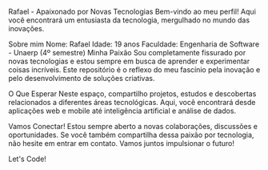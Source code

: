 Rafael - Apaixonado por Novas Tecnologias
Bem-vindo ao meu perfil! Aqui você encontrará um entusiasta da tecnologia, mergulhado no mundo das inovações.

Sobre mim
Nome: Rafael
Idade: 19 anos
Faculdade: Engenharia de Software - Unaerp (4º semestre)
Minha Paixão
Sou completamente fissurado por novas tecnologias e estou sempre em busca de aprender e experimentar coisas incríveis. Este repositório é o reflexo do meu fascínio pela inovação e pelo desenvolvimento de soluções criativas.

O Que Esperar
Neste espaço, compartilho projetos, estudos e descobertas relacionados a diferentes áreas tecnológicas. Aqui, você encontrará desde aplicações web e mobile até inteligência artificial e análise de dados.

Vamos Conectar!
Estou sempre aberto a novas colaborações, discussões e oportunidades. Se você também compartilha dessa paixão por tecnologia, não hesite em entrar em contato. Vamos juntos impulsionar o futuro!

Let's Code!
